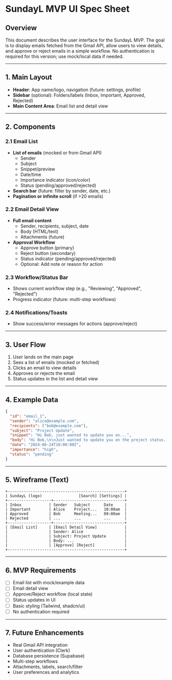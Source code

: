 # SundayL MVP UI Spec Sheet

## Overview
This document describes the user interface for the SundayL MVP. The goal is to display emails fetched from the Gmail API, allow users to view details, and approve or reject emails in a simple workflow. No authentication is required for this version; use mock/local data if needed.

---

## 1. Main Layout
- **Header**: App name/logo, navigation (future: settings, profile)
- **Sidebar** (optional): Folders/labels (Inbox, Important, Approved, Rejected)
- **Main Content Area**: Email list and detail view

---

## 2. Components

### 2.1 Email List
- **List of emails** (mocked or from Gmail API)
  - Sender
  - Subject
  - Snippet/preview
  - Date/time
  - Importance indicator (icon/color)
  - Status (pending/approved/rejected)
- **Search bar** (future: filter by sender, date, etc.)
- **Pagination or infinite scroll** (if >20 emails)

### 2.2 Email Detail View
- **Full email content**
  - Sender, recipients, subject, date
  - Body (HTML/text)
  - Attachments (future)
- **Approval Workflow**
  - Approve button (primary)
  - Reject button (secondary)
  - Status indicator (pending/approved/rejected)
  - Optional: Add note or reason for action

### 2.3 Workflow/Status Bar
- Shows current workflow step (e.g., "Reviewing", "Approved", "Rejected")
- Progress indicator (future: multi-step workflows)

### 2.4 Notifications/Toasts
- Show success/error messages for actions (approve/reject)

---

## 3. User Flow
1. User lands on the main page
2. Sees a list of emails (mocked or fetched)
3. Clicks an email to view details
4. Approves or rejects the email
5. Status updates in the list and detail view

---

## 4. Example Data
```json
{
  "id": "email_1",
  "sender": "alice@example.com",
  "recipients": ["bob@example.com"],
  "subject": "Project Update",
  "snippet": "Hi Bob, just wanted to update you on...",
  "body": "Hi Bob,\n\nJust wanted to update you on the project status. We are on track for delivery next week.\n\nBest,\nAlice",
  "date": "2024-06-24T10:00:00Z",
  "importance": "high",
  "status": "pending"
}
```

---

## 5. Wireframe (Text)

```
+---------------------------------------------------+
| SundayL (logo)                [Search] [Settings] |
+-------------------+-------------------------------+
| Inbox            | Sender   Subject      Date     |
| Important        | Alice    Project...   10:00am  |
| Approved         | Bob      Meeting...   09:00am  |
| Rejected         | ...      ...          ...      |
+-------------------+-------------------------------+
| [Email List]     | [Email Detail View]            |
|                  | Sender: Alice                  |
|                  | Subject: Project Update        |
|                  | Body: ...                      |
|                  | [Approve] [Reject]             |
+---------------------------------------------------+
```

---

## 6. MVP Requirements
- [ ] Email list with mock/example data
- [ ] Email detail view
- [ ] Approve/Reject workflow (local state)
- [ ] Status updates in UI
- [ ] Basic styling (Tailwind, shadcn/ui)
- [ ] No authentication required

---

## 7. Future Enhancements
- Real Gmail API integration
- User authentication (Clerk)
- Database persistence (Supabase)
- Multi-step workflows
- Attachments, labels, search/filter
- User preferences and analytics 